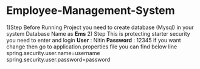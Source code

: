 # Employee-Management-System
1)Step
Before Running Project you need to create database (Mysql) in your system
Database Name as **Ems**
2) Step
This is protecting starter security you need to enter and login
**User** : Nitin
**Password** : 12345
if you want change then go to application.properties file you can find below line
spring.security.user.name=username
spring.security.user.password=password



